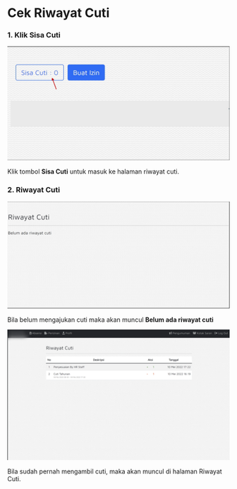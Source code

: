 # Cek Riwayat Cuti

### 1. Klik Sisa Cuti

![](<../.gitbook/assets/image (5).png>)

Klik tombol **Sisa Cuti**  untuk masuk ke halaman riwayat cuti.

### 2. Riwayat Cuti

![](<../.gitbook/assets/image (22).png>)

Bila belum mengajukan cuti maka akan muncul **Belum ada riwayat cuti**

![](<../.gitbook/assets/Untitled design (5).png>)

Bila sudah pernah mengambil cuti, maka akan muncul di halaman Riwayat Cuti.
